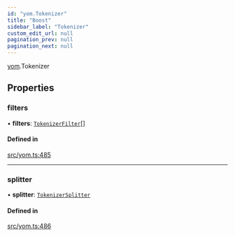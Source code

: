 ```yaml
---
id: "yom.Tokenizer"
title: "Boost"
sidebar_label: "Tokenizer"
custom_edit_url: null
pagination_prev: null
pagination_next: null
---
```


[yom](../namespaces/yom.md).Tokenizer

## Properties

### filters

• **filters**: [`TokenizerFilter`](../namespaces/yom.md#tokenizerfilter)[]

#### Defined in

[src/yom.ts:485](https://github.com/yolmio/boost/blob/b239488/src/yom.ts#L485)

___

### splitter

• **splitter**: [`TokenizerSplitter`](../namespaces/yom.md#tokenizersplitter)

#### Defined in

[src/yom.ts:486](https://github.com/yolmio/boost/blob/b239488/src/yom.ts#L486)
